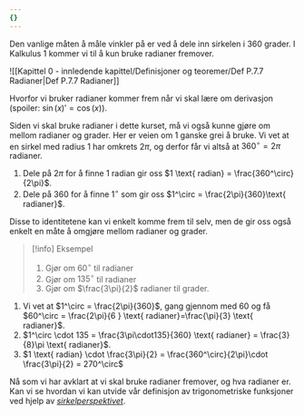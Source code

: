 ```yaml
---
{}
---
```

Den vanlige måten å måle vinkler på er ved å dele inn sirkelen i 360 grader. I Kalkulus 1 kommer vi til å kun bruke radianer fremover. 

![[Kapittel 0 - innledende kapittel/Definisjoner og teoremer/Def P.7.7 Radianer|Def P.7.7 Radianer]]

Hvorfor vi bruker radianer kommer frem når vi skal lære om derivasjon (spoiler: $\sin(x)' = \cos(x)$).

Siden vi skal bruke radianer i dette kurset, må vi også kunne gjøre om mellom radianer og grader. Her er veien om $1$ ganske grei å bruke. Vi vet at en sirkel med radius $1$ har omkrets $2\pi$, og derfor får vi altså at $360^\circ = 2\pi$ radianer. 

1. Dele på $2\pi$ for å finne $1$ radian gir oss $1 \text{ radian} = \frac{360^\circ}{2\pi}$.
2. Dele på $360$ for å finne $1^\circ$ som gir oss $1^\circ = \frac{2\pi}{360}\text{ radianer}$.

Disse to identitetene kan vi enkelt komme frem til selv, men de gir oss også enkelt en måte å omgjøre mellom radianer og grader. 

> [!info] Eksempel 
> 1. Gjør om $60^\circ$ til radianer
> 2. Gjør om $135^\circ$ til radianer
> 3. Gjør om $\frac{3\pi}{2}$ radianer til grader.

1. Vi vet at $1^\circ = \frac{2\pi}{360}$, gang gjennom med $60$ og få $60^\circ = \frac{2\pi}{6 } \text{ radianer}=\frac{\pi}{3} \text{ radianer}$.
2. $1^\circ \cdot 135 = \frac{3\pi\cdot135}{360} \text{ radianer} = \frac{3}{8}\pi \text{ radianer}$.
3. $1 \text{ radian} \cdot \frac{3\pi}{2} = \frac{360^\circ}{2\pi}\cdot \frac{3\pi}{2} = 270^\circ$

Nå som vi har avklart at vi skal bruke radianer fremover, og hva radianer er. Kan vi se hvordan vi kan utvide vår definisjon av trigonometriske funksjoner ved hjelp av [*sirkelperspektivet*](Kapittel%200%20-%20innledende%20kapittel/P.7.2%20Trigonometriske%20funksjoner%20definert%20med%20sirkler.md).